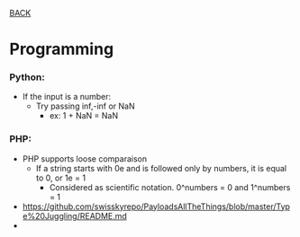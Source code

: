 [BACK](../README.md)
# Programming

### Python:
- If the input is a number:
  - Try passing inf,-inf or NaN
    - ex: 1 + NaN = NaN
  
### PHP:
- PHP supports loose comparaison
  - If a string starts with 0e and is followed only by numbers, it is equal to 0, or 1e = 1
    - Considered as scientific notation. 0^numbers = 0 and 1^numbers = 1
- https://github.com/swisskyrepo/PayloadsAllTheThings/blob/master/Type%20Juggling/README.md
- 